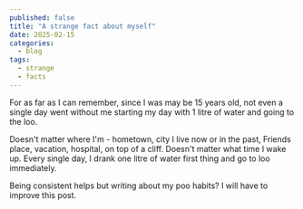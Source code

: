 ```yaml
---
published: false
title: "A strange fact about myself"
date: 2025-02-15
categories:
  - blog
tags:
  - strange
  - facts
---
```


For as far as I can remember, since I was may be 15 years old, not even a single day went without me starting my day with 1 litre of water and going to the loo.

Doesn't matter where I'm - hometown, city I live now or in the past, Friends place, vacation, hospital, on top of a cliff. Doesn't matter what time I wake up. Every single day, I drank one litre of water first thing and go to loo immediately. 

Being consistent helps but writing about my poo habits? I will have to improve this post.


